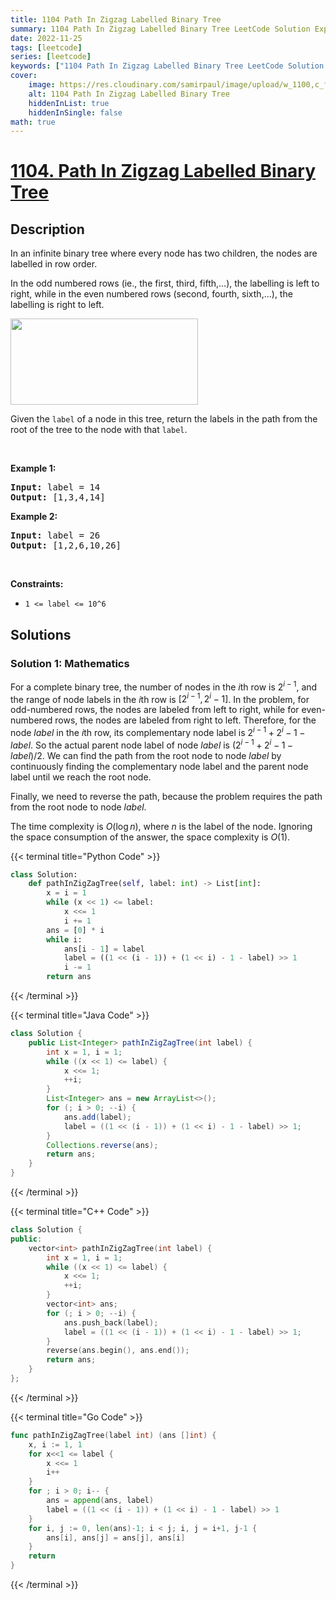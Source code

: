 ```yaml
---
title: 1104 Path In Zigzag Labelled Binary Tree
summary: 1104 Path In Zigzag Labelled Binary Tree LeetCode Solution Explained
date: 2022-11-25
tags: [leetcode]
series: [leetcode]
keywords: ["1104 Path In Zigzag Labelled Binary Tree LeetCode Solution Explained in all languages", "1104 Path In Zigzag Labelled Binary Tree", "LeetCode", "leetcode solution in Python3 C++ Java Go PHP Ruby Swift TypeScript Rust C# JavaScript C", "GeeksforGeeks", "InterviewBit", "Coding Ninjas", "HackerRank", "HackerEarth", "CodeChef", "TopCoder", "AlgoExpert", "freeCodeCamp", "Codeforces", "GitHub", "AtCoder", "Samir Paul"]
cover:
    image: https://res.cloudinary.com/samirpaul/image/upload/w_1100,c_fit,co_rgb:FFFFFF,l_text:Arial_75_bold:1104 Path In Zigzag Labelled Binary Tree - Solution Explained/problem-solving.webp
    alt: 1104 Path In Zigzag Labelled Binary Tree
    hiddenInList: true
    hiddenInSingle: false
math: true
---
```



# [1104. Path In Zigzag Labelled Binary Tree](https://leetcode.com/problems/path-in-zigzag-labelled-binary-tree)


## Description

<p>In an infinite binary tree where every node has two children, the nodes are labelled in row order.</p>

<p>In the odd numbered rows (ie., the first, third, fifth,...), the labelling is left to right, while in the even numbered rows (second, fourth, sixth,...), the labelling is right to left.</p>

<p><img alt="" src="https://spcdn.pages.dev/leetcode/problems/1104.Path%20In%20Zigzag%20Labelled%20Binary%20Tree/images/tree.png" style="width: 300px; height: 138px;" /></p>

<p>Given the <code>label</code> of a node in this tree, return the labels in the path from the root of the tree to the&nbsp;node with that <code>label</code>.</p>

<p>&nbsp;</p>
<p><strong class="example">Example 1:</strong></p>

<pre>
<strong>Input:</strong> label = 14
<strong>Output:</strong> [1,3,4,14]
</pre>

<p><strong class="example">Example 2:</strong></p>

<pre>
<strong>Input:</strong> label = 26
<strong>Output:</strong> [1,2,6,10,26]
</pre>

<p>&nbsp;</p>
<p><strong>Constraints:</strong></p>

<ul>
	<li><code>1 &lt;= label &lt;= 10^6</code></li>
</ul>

## Solutions

### Solution 1: Mathematics

For a complete binary tree, the number of nodes in the $i$th row is $2^{i-1}$, and the range of node labels in the $i$th row is $[2^{i-1}, 2^i - 1]$. In the problem, for odd-numbered rows, the nodes are labeled from left to right, while for even-numbered rows, the nodes are labeled from right to left. Therefore, for the node $label$ in the $i$th row, its complementary node label is $2^{i-1} + 2^i - 1 - label$. So the actual parent node label of node $label$ is $(2^{i-1} + 2^i - 1 - label) / 2$. We can find the path from the root node to node $label$ by continuously finding the complementary node label and the parent node label until we reach the root node.

Finally, we need to reverse the path, because the problem requires the path from the root node to node $label$.

The time complexity is $O(\log n)$, where $n$ is the label of the node. Ignoring the space consumption of the answer, the space complexity is $O(1)$.

<!-- tabs:start -->

{{< terminal title="Python Code" >}}
```python
class Solution:
    def pathInZigZagTree(self, label: int) -> List[int]:
        x = i = 1
        while (x << 1) <= label:
            x <<= 1
            i += 1
        ans = [0] * i
        while i:
            ans[i - 1] = label
            label = ((1 << (i - 1)) + (1 << i) - 1 - label) >> 1
            i -= 1
        return ans
```
{{< /terminal >}}

{{< terminal title="Java Code" >}}
```java
class Solution {
    public List<Integer> pathInZigZagTree(int label) {
        int x = 1, i = 1;
        while ((x << 1) <= label) {
            x <<= 1;
            ++i;
        }
        List<Integer> ans = new ArrayList<>();
        for (; i > 0; --i) {
            ans.add(label);
            label = ((1 << (i - 1)) + (1 << i) - 1 - label) >> 1;
        }
        Collections.reverse(ans);
        return ans;
    }
}
```
{{< /terminal >}}

{{< terminal title="C++ Code" >}}
```cpp
class Solution {
public:
    vector<int> pathInZigZagTree(int label) {
        int x = 1, i = 1;
        while ((x << 1) <= label) {
            x <<= 1;
            ++i;
        }
        vector<int> ans;
        for (; i > 0; --i) {
            ans.push_back(label);
            label = ((1 << (i - 1)) + (1 << i) - 1 - label) >> 1;
        }
        reverse(ans.begin(), ans.end());
        return ans;
    }
};
```
{{< /terminal >}}

{{< terminal title="Go Code" >}}
```go
func pathInZigZagTree(label int) (ans []int) {
	x, i := 1, 1
	for x<<1 <= label {
		x <<= 1
		i++
	}
	for ; i > 0; i-- {
		ans = append(ans, label)
		label = ((1 << (i - 1)) + (1 << i) - 1 - label) >> 1
	}
	for i, j := 0, len(ans)-1; i < j; i, j = i+1, j-1 {
		ans[i], ans[j] = ans[j], ans[i]
	}
	return
}
```
{{< /terminal >}}

<!-- tabs:end -->

<!-- end -->
